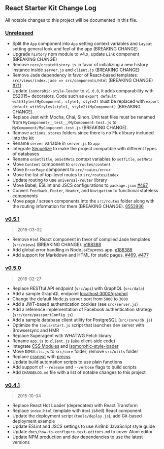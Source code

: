 ## React Starter Kit Change Log

All notable changes to this project will be documented in this file.

### [Unreleased][unreleased]

- Split the `App` component into `App` setting context variables and `Layout` setting general look and feel of the app (BREAKING CHANGE)
- Upgrade `history` npm module to v4.x, update `Link` component (BREAKING CHANGE)
- Remove `core/createHistory.js` in favor of initializing a new history instance inside `server.js` and `client.js` (BREAKING CHANGE)
- Remove Jade dependency in favor of React-based templates: `src/views/index.jade => src/components/Html`
  (BREAKING CHANGE) [#711](https://github.com/kriasoft/react-starter-kit/pull/711)
- Update `isomorphic-style-loader` to `v1.0.0`, it adds comparability with ES2015+ decorators.
  Code such as `export default withStyles(MyComponent, style1, style2)` must be replaced with
  `export default withStyles(style1, style2)(MyComponent)` (BREAKING CHANGE).
- Replace Jest with Mocha, Chai, Sinon. Unit test files must be renamed from
  `MyComponent/__test__/MyComponent-test.js` to `MyComponent/MyComponent.test.js` (BREAKING CHANGE).
- Remove `actions`, `stores` folders since there is no Flux library included into the kit
- Rename `server` variable in `server.js` to `app`
- Integrate [Sequelize](http://docs.sequelizejs.com/) to make the project compatible with different types of databases
- Rename `onSetTitle`, `onSetMeta` context variables to `setTitle`, `setMeta`
- Move `Content` component to `src/routes/content`
- Move `ErrorPage` component to `src/routes/error`
- Move the list of top-level routes to `src/routes/index`
- Update routing to use `universal-router` library
- Move Babel, ESLint and JSCS configurations to `package.json` [#497](https://github.com/kriasoft/react-starter-kit/pull/497)
- Convert `Feedback`, `Footer`, `Header`, and `Navigation` to functional stateless components
- Move page / screen components into the `src/routes` folder along with the routing information for them (BREAKING CHANGE). [6553936](https://github.com/kriasoft/react-starter-kit/commit/6553936e693e24a8ac6178f4962af15e0ea87dfd)

### [v0.5.1]

> 2016-03-02

- Remove `Html` React component in favor of compiled Jade templates (`src/views`) (BREAKING CHANGE). [e188388](https://github.com/kriasoft/react-starter-kit/commit/e188388f87069cdc7d501b385d6b0e46c98fed60)
- Add global error handling in Node.js/Express app. [e188388](https://github.com/kriasoft/react-starter-kit/commit/e188388f87069cdc7d501b385d6b0e46c98fed60)
- Add support for Markdown and HTML for static pages. [#469](https://github.com/kriasoft/react-starter-kit/pull/469), [#477](https://github.com/kriasoft/react-starter-kit/pull/477)

### [v0.5.0]

> 2016-02-27

- Replace RESTful API endpoint (`src/api`) with GraphQL (`src/data`)
- Add a sample GraphQL endpoint [localhost:3000/graphql](https://localhost:3000/graphql)
- Change the default Node.js server port from `5000` to `3000`
- Add a JWT-based authentication cookies (see `src/server.js`)
- Add a reference implementation of Facebook authentication strategy (`src/core/passportConfig.js`)
- Add a sample database client utility for PostgreSQL (`src/core/db.js`)
- Optimize the `tools/start.js` script that launches dev server with Browsersync and HMR
- Replace Superagent with WHATWG Fetch library
- Rename `app.js` to `client.js` (aka client-side code)
- Integrate [CSS Modules](https://github.com/css-modules/css-modules) and
  [isomorphic-style-loader](https://github.com/kriasoft/isomorphic-style-loader)
- Move `DOMUtils.js` to `src/core` folder; remove `src/utils` folder
- Replace [cssnext](http://cssnext.io/) with [precss](https://github.com/jonathantneal/precss)
- Update build automation scripts to use plain functions
- Add support of `--release` and `--verbose` flags to build scripts
- Add `CHANGELOG.md` file with a list of notable changes to this project

### [v0.4.1]

> 2015-10-04

- Replace React Hot Loader (deprecated) with React Transform
- Replace `index.html` template with `Html` (shell) React component
- Update the deployment script (`tools/deploy.js`), add Git-based deployment example
- Update ESLint and JSCS settings to use AirBnb JavaScript style guide
- Update `docs/how-to-configure-text-editors.md` to cover Atom editor
- Update NPM production and dev dependencies to use the latest versions

[unreleased]: https://github.com/kriasoft/react-starter-kit/compare/v0.5.1...HEAD
[v0.5.1]: https://github.com/kriasoft/react-starter-kit/compare/v0.5.0...v0.5.1
[v0.5.0]: https://github.com/kriasoft/react-starter-kit/compare/v0.4.1...v0.5.0
[v0.4.1]: https://github.com/kriasoft/react-starter-kit/compare/v0.4.0...v0.4.1

